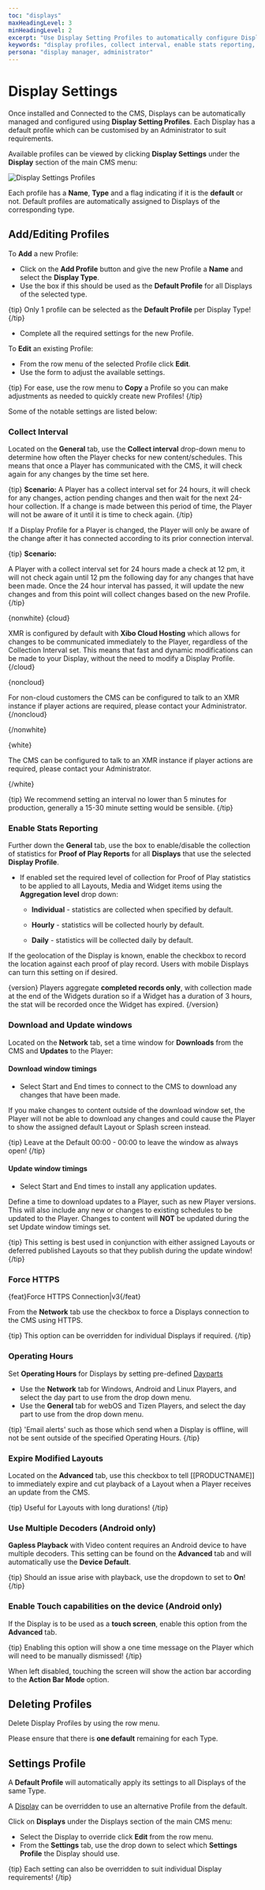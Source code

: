 ```yaml
---
toc: "displays"
maxHeadingLevel: 3
minHeadingLevel: 2
excerpt: "Use Display Setting Profiles to automatically configure Displays"
keywords: "display profiles, collect interval, enable stats reporting, force https, operating hours, expire modified layouts, multiple decoders, touch capabilities"
persona: "display manager, administrator"
---
```


# Display Settings 

Once installed and Connected to the CMS, Displays can be automatically managed and configured using **Display Setting Profiles**. Each Display has a default profile which can be customised by an Administrator to suit requirements.

Available profiles can be viewed by clicking **Display Settings** under the **Display** section of the main CMS menu:

![Display Settings Profiles](img\v4_displays_settings_profiles.png)

Each profile has a **Name**, **Type** and a flag indicating if it is the **default** or not. Default profiles are automatically assigned to Displays of the corresponding type.

## Add/Editing Profiles

To **Add** a new Profile:

- Click on the **Add Profile** button and give the new Profile a **Name** and select the **Display Type**.
- Use the box if this should be used as the **Default Profile** for all Displays of the selected type.

{tip}
Only 1 profile can be selected as the **Default Profile** per Display Type!
{/tip}

- Complete all the required settings for the new Profile.

To **Edit** an existing Profile:

- From the row menu of the selected Profile click **Edit**.
- Use the form to adjust the available settings.

{tip}
For ease, use the row menu to **Copy** a Profile so you can make adjustments as needed to quickly create new Profiles!
{/tip}

Some of the notable settings are listed below:

### Collect Interval

Located on the **General** tab, use the **Collect interval** drop-down menu to determine how often the Player checks for new content/schedules. This means that once a Player has communicated with the CMS, it will check again for any changes by the time set here.

{tip}
**Scenario:**
A Player has a collect interval set for 24 hours, it will check for any changes, action pending changes and then wait for the next 24-hour collection. If a change is made between this period of time, the Player will not be aware of it until it is time to check again.
{/tip}

If a Display Profile for a Player is changed, the Player will only be aware of the change after it has connected according to its prior connection interval. 

{tip}
**Scenario:**

A Player with a collect interval set for 24 hours made a check at 12 pm, it will not check again until 12 pm the following day for any changes that have been made. Once the 24 hour interval has passed, it will update the new changes and from this point will collect changes based on the new Profile.
{/tip}

{nonwhite}
{cloud}

XMR is configured by default with **Xibo Cloud Hosting** which allows for changes to be communicated immediately to the Player, regardless of the Collection Interval set. This means that fast and dynamic modifications can be made to your Display, without the need to modify a Display Profile.
{/cloud}

{noncloud}

For non-cloud customers the CMS can be configured to talk to an XMR instance if player actions are required, please contact your Administrator.
{/noncloud}

{/nonwhite} 

{white}

The CMS can be configured to talk to an XMR instance if player actions are required, please contact your Administrator.

{/white}

{tip}
We recommend setting an interval no lower than 5 minutes for production, generally a 15-30 minute setting would be sensible.
{/tip}

### Enable Stats Reporting

Further down the **General** tab, use the box to enable/disable the collection of statistics for **Proof of Play Reports** for all **Displays** that use the selected **Display Profile**.

- If enabled set the required level of collection for Proof of Play statistics to be applied to all Layouts, Media and Widget items using the **Aggregation level** drop down:

  - **Individual** - statistics are collected when specified by default.

  - **Hourly** - statistics will be collected hourly by default.

  - **Daily** - statistics will be collected daily by default.


If the geolocation of the Display is known, enable the checkbox to record the location against each proof of play record. Users with mobile Displays can turn this setting on if desired.

{version}
Players aggregate **completed records only**, with collection made at the end of the Widgets duration so if a Widget has a duration of 3 hours, the stat will be recorded once the Widget has expired. 
{/version}

### Download and Update windows

Located on the **Network** tab, set a time window for **Downloads** from the CMS and **Updates** to the Player:

#### Download window timings

- Select Start and End times to connect to the CMS to download any changes that have been made.

If you make changes to content outside of the download window set, the Player will not be able to download any changes and could cause the Player to show the assigned default Layout or Splash screen instead.

{tip}
Leave at the Default 00:00 - 00:00 to leave the window as always open!
{/tip}

#### Update window timings

- Select Start and End times to install any application updates. 

Define a time to download updates to a Player, such as new Player versions. This will also include any new or changes to existing schedules to be updated to the Player. Changes to content will **NOT** be updated during the set Update window timings set.

{tip}
This setting is best used in conjunction with either assigned Layouts or deferred published Layouts so that they publish during the update window!
{/tip}

### Force HTTPS

{feat}Force HTTPS Connection|v3{/feat}

From the **Network** tab use the checkbox to force a Displays connection to the CMS using HTTPS. 

{tip}
This option can be overridden for individual Displays if required.
{/tip}

### Operating Hours

Set **Operating Hours** for Displays by setting pre-defined [Dayparts](scheduling_dayparting.html)

- Use the **Network** tab for Windows, Android and Linux Players, and select the day part to use from the drop down menu.
- Use the **General** tab for webOS and Tizen Players, and select the day part to use from the drop down menu.

{tip}
'Email alerts' such as those which send when a Display is offline, will not be sent outside of the specified Operating Hours.
{/tip}

### Expire Modified Layouts

Located on the **Advanced** tab, use this checkbox to tell [[PRODUCTNAME]] to immediately expire and cut playback of a Layout when a Player receives an update from the CMS. 

{tip}
Useful for Layouts with long durations!
{/tip}

### Use Multiple Decoders (Android only)

**Gapless Playback** with Video content requires an Android device to have multiple decoders. This setting can be found on the **Advanced** tab and will automatically use the **Device Default**.

{tip}
Should an issue arise with playback, use the dropdown to set to **On**!
{/tip}

### Enable Touch capabilities on the device (Android only)

If the Display is to be used as a **touch screen**, enable this option from the **Advanced** tab.

{tip}
Enabling this option will show a one time message on the Player which will need to be manually dismissed!
{/tip}

When left disabled, touching the screen will show the action bar according to the **Action Bar Mode** option.

## Deleting Profiles

Delete Display Profiles by using the row menu. 

Please ensure that there is **one default** remaining for each Type.

## Settings Profile

A **Default Profile** will automatically apply its settings to all Displays of the same Type.

A [Display](displays.html) can be overridden to use an alternative Profile from the default. 

Click on **Displays** under the Displays section of the main CMS menu:

- Select the Display to override click **Edit** from the row menu.
- From the **Settings** tab, use the drop down to select which **Settings Profile** the Display should use.

{tip}
Each setting can also be overridden to suit individual Display requirements!
{/tip}

